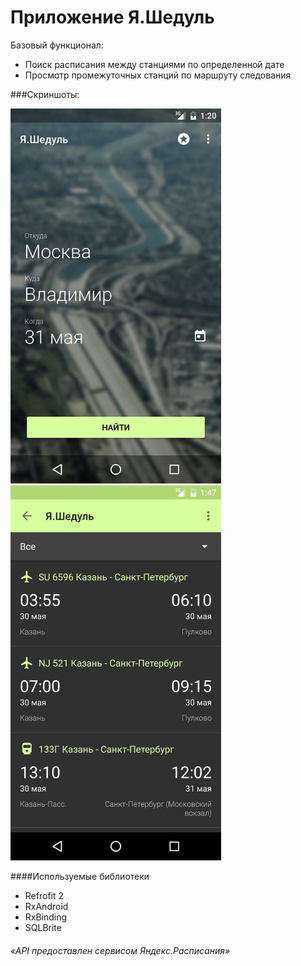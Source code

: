 # Приложение Я.Шедуль

Базовый функционал:

- Поиск расписания между станциями по определенной дате
- Просмотр промежуточных станций по маршруту следования

###Скриншоты:

<img height = "600" src = "https://github.com/valpostnov/YaSchedule/blob/schedule_v1/app/screens/main.png" />
&nbsp;
<img height = "600" src = "https://github.com/valpostnov/YaSchedule/blob/schedule_v1/app/screens/schedule.png" />

####Используемые библиотеки
- Refrofit 2
- RxAndroid
- RxBinding
- SQLBrite

###### «API предоставлен сервисом Яндекс.Расписания» 
